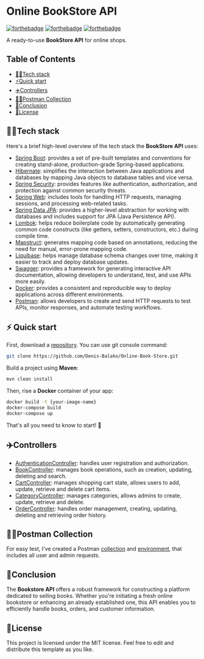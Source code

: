 # Online BookStore API

[![forthebadge](https://forthebadge.com/images/badges/made-with-java.svg)](http://forthebadge.com)
[![forthebadge](https://forthebadge.com/images/badges/built-with-grammas-recipe.svg)](http://forthebadge.com)
[![forthebadge](https://forthebadge.com/images/badges/powered-by-coffee.svg)](http://forthebadge.com)

A ready-to-use **BookStore API** for online shops.

## Table of Contents

- [👨‍💻Tech stack](#technologies-and-tools)
- [⚡Quick start](#quick-start)
- [‍✈️Controllers](#controllers)
- [🧑‍🚀Postman Collection](#postman-collection)
- [🏁Conclusion](#conclusion)
- [📝License](#license)

## 👨‍💻Tech stack

Here's a brief high-level overview of the tech stack the **BookStore API** uses:

- [Spring Boot](https://spring.io/projects/spring-boot): provides a set of pre-built templates and conventions for creating stand-alone, production-grade Spring-based applications.
- [Hibernate](https://hibernate.org/): simplifies the interaction between Java applications and databases by mapping Java objects to database tables and vice versa.
- [Spring Security](https://docs.spring.io/spring-security/reference/index.html): provides features like authentication, authorization, and protection against common security threats.
- [Spring Web](https://spring.io/projects/spring-ws#overview): includes tools for handling HTTP requests, managing sessions, and processing web-related tasks.
- [Spring Data JPA](https://docs.spring.io/spring-data/jpa/docs/current/reference/html/): provides a higher-level abstraction for working with databases and includes support for JPA (Java Persistence API).
- [Lombok](https://projectlombok.org/): helps reduce boilerplate code by automatically generating common code constructs (like getters, setters, constructors, etc.) during compile time.
- [Mapstruct](https://mapstruct.org/): generates mapping code based on annotations, reducing the need for manual, error-prone mapping code.
- [Liquibase](https://www.liquibase.org/): helps manage database schema changes over time, making it easier to track and deploy database updates.
- [Swagger](https://swagger.io/): provides a framework for generating interactive API documentation, allowing developers to understand, test, and use APIs more easily.
- [Docker](https://www.docker.com/): provides a consistent and reproducible way to deploy applications across different environments.
- [Postman](https://www.postman.com/): allows developers to create and send HTTP requests to test APIs, monitor responses, and automate testing workflows.

## ⚡️ Quick start

First, download a [repository][repo_url]. 
You can use git console command:

```bash
git clone https://github.com/Denis-Balako/Online-Book-Store.git
```

Build a project using **Maven**:
```bash
mvn clean install
```
Then, rise a **Docker** container of your app:
```bash
docker build -t {your-image-name}
docker-compose build
docker-compose up
```
That's all you need to know to start! 🎉

## ‍✈️Controllers

- [AuthenticationController](auth_controller): handles user registration and authorization.
- [BookController](book_controller): manages book operations, such as creation, updating, deleting and search.
- [CartController](cart_controller): manages shopping cart state, allows users to add, update, retrieve and delete cart items.
- [CategoryController](category_controller): manages categories, allows admins to create, update, retrieve and delete.
- [OrderController](order_controller): handles order management, creating, updating, deleting and retrieving order history.

## 🧑‍🚀Postman Collection

For easy test, I've created a Postman [collection](postman_collection) and [environment](postman_environment), that includes all user and admin requests.

## 🏁Conclusion

The **Bookstore API** offers a robust framework for constructing a platform dedicated to selling books. Whether you're initiating a fresh online bookstore or enhancing an already established one, this API enables you to efficiently handle books, orders, and customer information.

## 📝License

This project is licensed under the MIT license. Feel free to edit and distribute this template as you like.


<!-- Repository -->
[repo_url]: https://github.com/Denis-Balako/Online-Book-Store.git
[auth_controller]: https://github.com/Denis-Balako/Online-Book-Store/blob/master/src/main/java/com/balako/onlinebookstore/controller/AuthenticationController.java
[book_controller]: https://github.com/Denis-Balako/Online-Book-Store/blob/master/src/main/java/com/balako/onlinebookstore/controller/BookController.java
[cart_controller]: https://github.com/Denis-Balako/Online-Book-Store/blob/master/src/main/java/com/balako/onlinebookstore/controller/CartController.java
[category_controller]: https://github.com/Denis-Balako/Online-Book-Store/blob/master/src/main/java/com/balako/onlinebookstore/controller/CategoryController.java
[order_controller]: https://github.com/Denis-Balako/Online-Book-Store/blob/master/src/main/java/com/balako/onlinebookstore/controller/OrderController.java
[postman_collection]: https://github.com/Denis-Balako/Online-Book-Store/blob/master/Book%20Store%20API.postman_collection.json
[postman_environment]: https://github.com/Denis-Balako/Online-Book-Store/blob/master/Book%20store%20API.postman_environment.json